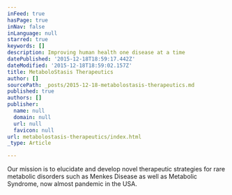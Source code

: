 ```yaml
---
inFeed: true
hasPage: true
inNav: false
inLanguage: null
starred: true
keywords: []
description: Improving human health one disease at a time
datePublished: '2015-12-18T18:59:17.442Z'
dateModified: '2015-12-18T18:59:02.157Z'
title: MetaboloStasis Therapeutics
author: []
sourcePath: _posts/2015-12-18-metabolostasis-therapeutics.md
published: true
authors: []
publisher:
  name: null
  domain: null
  url: null
  favicon: null
url: metabolostasis-therapeutics/index.html
_type: Article

---
```

Our mission is to elucidate and develop novel therapeutic strategies for rare metabolic disorders such as Menkes Disease as well as Metabolic Syndrome, now almost pandemic in the USA.